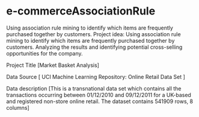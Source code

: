# e-commerceAssociationRule
Using association rule mining to identify which items are frequently purchased together by customers.
Project idea: Using association rule mining to identify which items are frequently purchased together by customers. Analyzing the results and identifying potential cross-selling opportunities for the company. 

Project Title [Market Basket Analysis] 

Data Source [ UCI Machine Learning Repository: Online Retail Data Set ] 

Data description [This is a transnational data set which contains all the transactions occurring between 01/12/2010 and 09/12/2011 for a UK-based and registered non-store online retail. The dataset contains 541909 rows, 8 columns] 

